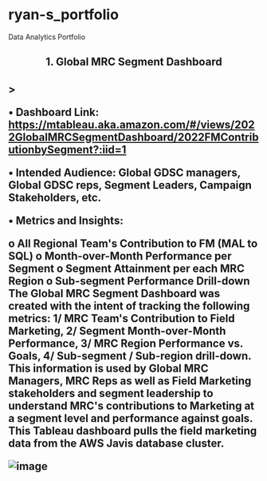 # ryan-s_portfolio
Data Analytics Portfolio


<h2 align="center">1. Global MRC Segment Dashboard <h2>>



•	Dashboard Link: https://mtableau.aka.amazon.com/#/views/2022GlobalMRCSegmentDashboard/2022FMContributionbySegment?:iid=1

•	Intended Audience: Global GDSC managers, Global GDSC reps, Segment Leaders, Campaign Stakeholders, etc. 

•	Metrics and Insights: 

o	All Regional Team's Contribution to FM (MAL to SQL)
o	Month-over-Month Performance per Segment
o	Segment Attainment per each MRC Region 
o	Sub-segment Performance Drill-down
The Global MRC Segment Dashboard was created with the intent of tracking the following metrics: 1/ MRC Team's Contribution to Field Marketing, 2/ Segment Month-over-Month Performance, 3/ MRC Region Performance vs. Goals, 4/ Sub-segment / Sub-region drill-down. This information is used by Global MRC Managers, MRC Reps as well as Field Marketing stakeholders and segment leadership to understand MRC's contributions to Marketing at a segment level and performance against goals. This Tableau dashboard pulls the field marketing data from the AWS Javis database cluster. 

![image](https://github.com/ryavse11/ryan-s_portfolio/assets/151677676/96a14285-3f27-4b78-808f-6cc617236a31)


